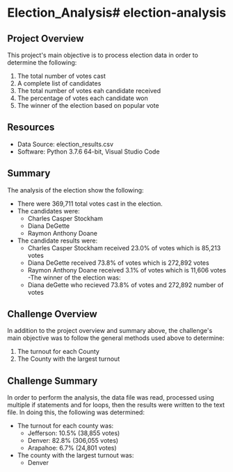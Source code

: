 # Election_Analysis# election-analysis

## Project Overview
This project's main objective is to process election data in order to determine the following:

1. The total number of votes cast
2. A complete list of candidates
3. The total number of votes eah candidate received
4. The percentage of votes each candidate won
5. The winner of the election based on popular vote

## Resources
- Data Source: election_results.csv
- Software: Python 3.7.6 64-bit, Visual Studio Code

## Summary
The analysis of the election show the following: 

- There were 369,711 total votes cast in the election.
- The candidates were: 
    - Charles Casper Stockham
    - Diana DeGette
    - Raymon Anthony Doane
- The candidate results were:
    - Charles Casper Stockham received 23.0% of votes which is 85,213 votes
    - Diana DeGette received 73.8% of votes which is 272,892 votes
    - Raymon Anthony Doane received 3.1% of votes which is 11,606 votes
-The winner of the election was:
    - Diana deGette who recieved 73.8% of votes and 272,892 number of votes
   
## Challenge Overview
In addition to the project overview and summary above, the challenge's main objective was to follow the general methods used above to determine:
1. The turnout for each County
2. The County with the largest turnout

## Challenge Summary
In order to perform the analysis, the data file was read, processed using multiple if statements and for loops, then the results were written to the text file. In doing this, the following was determined:

- The turnout for each county was:
	- Jefferson: 10.5% (38,855 votes)
	- Denver: 82.8% (306,055 votes)
	- Arapahoe: 6.7% (24,801 votes)
- The county with the largest turnout was:
	- Denver